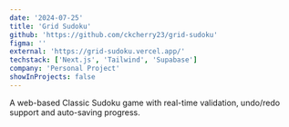 ```yaml
---
date: '2024-07-25'
title: 'Grid Sudoku'
github: 'https://github.com/ckcherry23/grid-sudoku'
figma: ''
external: 'https://grid-sudoku.vercel.app/'
techstack: ['Next.js', 'Tailwind', 'Supabase']
company: 'Personal Project'
showInProjects: false
---
```


A web-based Classic Sudoku game with real-time validation, undo/redo support and auto-saving progress.
